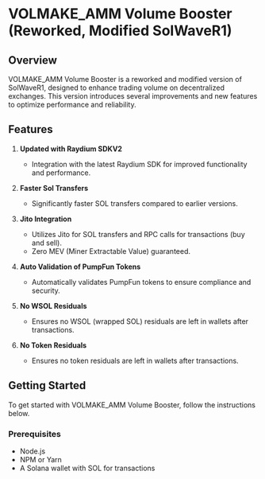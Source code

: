 # VOLMAKE_AMM Volume Booster (Reworked, Modified SolWaveR1)

## Overview
VOLMAKE_AMM Volume Booster is a reworked and modified version of SolWaveR1, designed to enhance trading volume on decentralized exchanges. This version introduces several improvements and new features to optimize performance and reliability.

## Features
1. **Updated with Raydium SDKV2**
   - Integration with the latest Raydium SDK for improved functionality and performance.

2. **Faster Sol Transfers**
   - Significantly faster SOL transfers compared to earlier versions.

3. **Jito Integration**
   - Utilizes Jito for SOL transfers and RPC calls for transactions (buy and sell).
   - Zero MEV (Miner Extractable Value) guaranteed.

4. **Auto Validation of PumpFun Tokens**
   - Automatically validates PumpFun tokens to ensure compliance and security.

5. **No WSOL Residuals**
   - Ensures no WSOL (wrapped SOL) residuals are left in wallets after transactions.

6. **No Token Residuals**
   - Ensures no token residuals are left in wallets after transactions.

## Getting Started
To get started with VOLMAKE_AMM Volume Booster, follow the instructions below.

### Prerequisites
- Node.js
- NPM or Yarn
- A Solana wallet with SOL for transactions
